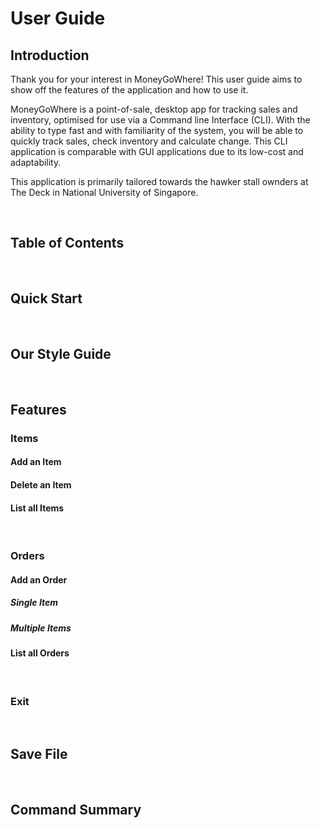# User Guide

## Introduction
Thank you for your interest in MoneyGoWhere! This user guide aims to show off the features of the application and how to use it.

MoneyGoWhere is a point-of-sale, desktop app for tracking sales and inventory, optimised for use via a Command line Interface (CLI). With the ability to type fast and with familiarity of the system, you will be able to quickly track sales, check inventory and calculate change. This CLI application is comparable with GUI applications due to its low-cost and adaptability.

This application is primarily tailored towards the hawker stall ownders at The Deck in National University of Singapore.

<br>

## Table of Contents

<br>

## Quick Start
<br>

## Our Style Guide

<br>

## Features

### Items
#### Add an Item

#### Delete an Item

#### List all Items

<br>

### Orders
#### Add an Order
##### Single Item

##### Multiple Items

#### List all Orders

<br>

### Exit

<br>

## Save File

<br>

## Command Summary